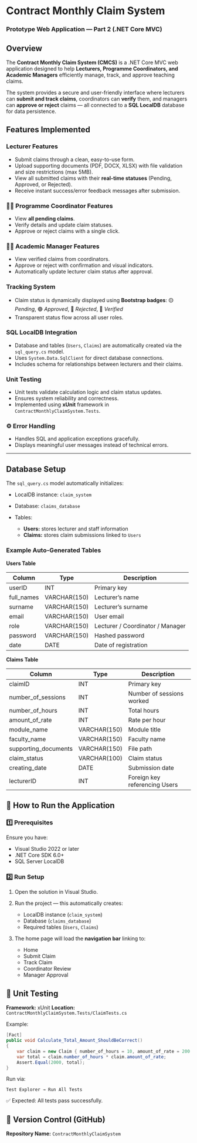 


#  Contract Monthly Claim System

###  Prototype Web Application — Part 2 (.NET Core MVC)


##  Overview

The **Contract Monthly Claim System (CMCS)** is a .NET Core MVC web application designed to help **Lecturers, Programme Coordinators, and Academic Managers** efficiently manage, track, and approve teaching claims.

The system provides a secure and user-friendly interface where lecturers can **submit and track claims**, coordinators can **verify** them, and managers can **approve or reject** claims — all connected to a **SQL LocalDB** database for data persistence.



##  Features Implemented

###  Lecturer Features

* Submit claims through a clean, easy-to-use form.
* Upload supporting documents (PDF, DOCX, XLSX) with file validation and size restrictions (max 5MB).
* View all submitted claims with their **real-time statuses** (Pending, Approved, or Rejected).
* Receive instant success/error feedback messages after submission.

### 🧑‍💼 Programme Coordinator Features

* View **all pending claims**.
* Verify details and update claim statuses.
* Approve or reject claims with a single click.

### 👨‍💼 Academic Manager Features

* View verified claims from coordinators.
* Approve or reject with confirmation and visual indicators.
* Automatically update lecturer claim status after approval.

###  Tracking System

* Claim status is dynamically displayed using **Bootstrap badges**:
  🟡 *Pending*, 🟢 *Approved*, 🔴 *Rejected*, 🔵 *Verified*
* Transparent status flow across all user roles.

###  SQL LocalDB Integration

* Database and tables (`Users`, `Claims`) are automatically created via the `sql_query.cs` model.
* Uses `System.Data.SqlClient` for direct database connections.
* Includes schema for relationships between lecturers and their claims.

###  Unit Testing

* Unit tests validate calculation logic and claim status updates.
* Ensures system reliability and correctness.
* Implemented using **xUnit** framework in `ContractMonthlyClaimSystem.Tests`.

### ⚙️ Error Handling

* Handles SQL and application exceptions gracefully.
* Displays meaningful user messages instead of technical errors.

---

## Database Setup

The `sql_query.cs` model automatically initializes:

* LocalDB instance: `claim_system`
* Database: `claims_database`
* Tables:

  * **Users:** stores lecturer and staff information
  * **Claims:** stores claim submissions linked to `Users`

### Example Auto-Generated Tables

**Users Table**

| Column     | Type         | Description                      |
| ---------- | ------------ | -------------------------------- |
| userID     | INT          | Primary key                      |
| full_names | VARCHAR(150) | Lecturer’s name                  |
| surname    | VARCHAR(150) | Lecturer’s surname               |
| email      | VARCHAR(150) | User email                       |
| role       | VARCHAR(150) | Lecturer / Coordinator / Manager |
| password   | VARCHAR(150) | Hashed password                  |
| date       | DATE         | Date of registration             |

**Claims Table**

| Column               | Type         | Description                   |
| -------------------- | ------------ | ----------------------------- |
| claimID              | INT          | Primary key                   |
| number_of_sessions   | INT          | Number of sessions worked     |
| number_of_hours      | INT          | Total hours                   |
| amount_of_rate       | INT          | Rate per hour                 |
| module_name          | VARCHAR(150) | Module title                  |
| faculty_name         | VARCHAR(150) | Faculty name                  |
| supporting_documents | VARCHAR(150) | File path                     |
| claim_status         | VARCHAR(100) | Claim status                  |
| creating_date        | DATE         | Submission date               |
| lecturerID           | INT          | Foreign key referencing Users |



## 🚀 How to Run the Application

### 1️⃣ Prerequisites

Ensure you have:

* Visual Studio 2022 or later
* .NET Core SDK 6.0+
* SQL Server LocalDB

### 2️⃣ Run Setup

1. Open the solution in Visual Studio.
2. Run the project — this automatically creates:

   * LocalDB instance (`claim_system`)
   * Database (`claims_database`)
   * Required tables (`Users`, `Claims`)
3. The home page will load the **navigation bar** linking to:

   * Home
   * Submit Claim
   * Track Claim
   * Coordinator Review
   * Manager Approval


## 🧪 Unit Testing

**Framework:** xUnit
**Location:** `ContractMonthlyClaimSystem.Tests/ClaimTests.cs`

Example:

```csharp
[Fact]
public void Calculate_Total_Amount_ShouldBeCorrect()
{
    var claim = new Claim { number_of_hours = 10, amount_of_rate = 200 };
    var total = claim.number_of_hours * claim.amount_of_rate;
    Assert.Equal(2000, total);
}
```

Run via:

```
Test Explorer → Run All Tests
```

✅ Expected: All tests pass successfully.

## 🧭 Version Control (GitHub)

**Repository Name:** `ContractMonthlyClaimSystem`

